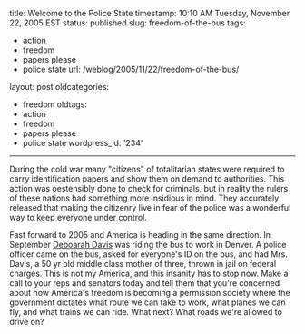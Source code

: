 title: Welcome to the Police State
timestamp: 10:10 AM Tuesday, November 22, 2005 EST
status: published
slug: freedom-of-the-bus
tags:
- action
- freedom
- papers please
- police state
url: /weblog/2005/11/22/freedom-of-the-bus/

layout: post
oldcategories:
- freedom
oldtags:
- action
- freedom
- papers please
- police state
wordpress_id: '234'

---

During the cold war many "citizens" of totalitarian states were required to
carry identification papers and show them on demand to authorities.  This
action was oestensibly done to check for criminals, but in reality the rulers
of these nations had something more insidious in mind.  They accurately released
that making the citizenry live in fear of the police was a wonderful way to
keep everyone under control.

Fast forward to 2005 and America is heading in the same direction.  In September
[Deboarah Davis](http://www.papersplease.org/davis/) was riding
the bus to work in Denver.  A police officer came on the bus, asked for
everyone's ID on the bus, and had Mrs. Davis, a 50 yr old middle class mother
of three, thrown in jail on federal charges.  This is not my America, and this
insanity has to stop now.   Make a call to your reps and senators today and
tell them that you're concerned about how America's freedom is becoming a
permission society where the government dictates what route we can take to work,
what planes we can fly, and what trains we can ride.  What next?  What roads
we're allowed to drive on?


